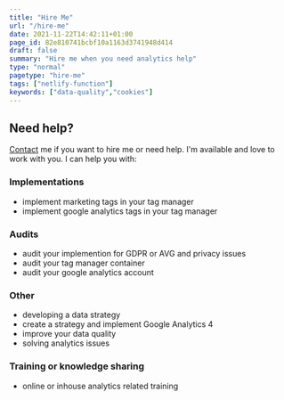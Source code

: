 ```yaml
---
title: "Hire Me"
url: "/hire-me"
date: 2021-11-22T14:42:11+01:00
page_id: 82e810741bcbf10a1163d3741948d414
draft: false
summary: "Hire me when you need analytics help"
type: "normal"
pagetype: "hire-me"
tags: ["netlify-function"]
keywords: ["data-quality","cookies"]
---
```

## Need help?     
[Contact](/contact "Contact Form") me if you want to hire me or need help. I'm available and love to work with you. I can help you with:  
### Implementations
 - implement marketing tags in your tag manager
 - implement google analytics tags in your tag manager

### Audits
 - audit your implemention for GDPR or AVG and privacy issues
 - audit your tag manager container
 - audit your google analytics account

### Other
 - developing a data strategy
 - create a strategy and implement Google Analytics 4
  - improve your data quality
 - solving analytics issues

### Training or knowledge sharing
 - online or inhouse analytics related training


